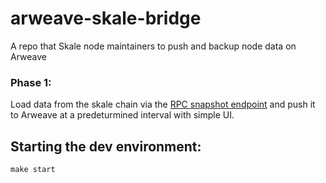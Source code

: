 # arweave-skale-bridge

A repo that Skale node maintainers to push and backup node data on Arweave

### Phase 1:

Load data from the skale chain via the [RPC snapshot endpoint](https://github.com/skalenetwork/skaled/blob/a7d54ed7658609ad96f30eaf33af6e31442e7905/docs/snapshots.md) and push it to Arweave at a predeturmined interval with simple UI.

## Starting the dev environment:

`make start`
